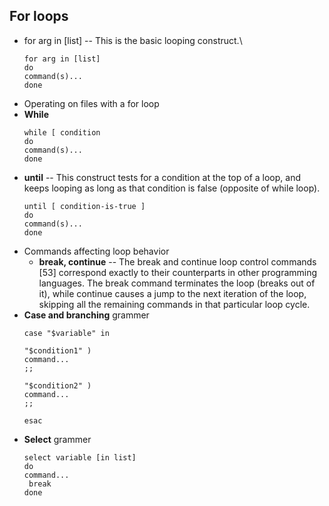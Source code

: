 ## For loops
* for arg in [list] -- This is the basic looping construct.\
  ```console
  for arg in [list]
  do
  command(s)...
  done
  ```
* Operating on files with a for loop
* **While**
  ```console
  while [ condition
  do
  command(s)...
  done
  ```
* **until** -- This construct tests for a condition at the top of a loop, and keeps looping as long as that condition is false (opposite of while loop).
  ```console
  until [ condition-is-true ]
  do
  command(s)...
  done
  ```
* Commands affecting loop behavior
  * **break, continue** -- The break and continue loop control commands [53] correspond exactly to their counterparts in other programming languages. The break command terminates the loop (breaks out of it), while continue causes a jump to the next iteration of the loop, skipping all the remaining commands in that particular loop cycle.
* **Case and branching** grammer
  ```console
  case "$variable" in

  "$condition1" )
  command...
  ;;

  "$condition2" )
  command...
  ;;

  esac
  ```
* **Select** grammer
  ```console
  select variable [in list]
  do
  command...
   break
  done
  ```